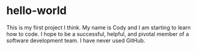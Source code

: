 # hello-world
This is my first project I think. 
My name is Cody and I am starting to learn how to code. I hope to be a successful, helpful, and pivotal member of a software development team. 
I have never used GitHub. 
